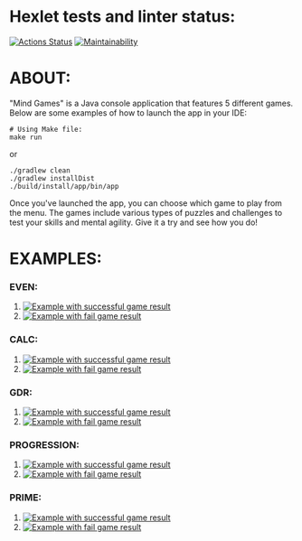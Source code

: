 # Hexlet tests and linter status:
[![Actions Status](https://github.com/GearSL/java-project-61/workflows/hexlet-check/badge.svg)](https://github.com/GearSL/java-project-61/actions)
[![Maintainability](https://api.codeclimate.com/v1/badges/32a0335e7b393b3406eb/maintainability)](https://codeclimate.com/github/GearSL/java-project-61/maintainability)

# ABOUT:
"Mind Games" is a Java console application that features 5 different games. 
Below are some examples of how to launch the app in your IDE:
```
# Using Make file:
make run
```

or

```
./gradlew clean
./gradlew installDist
./build/install/app/bin/app
```

Once you've launched the app, you can choose which game to play from the menu. 
The games include various types of puzzles and challenges to test your skills and mental agility. 
Give it a try and see how you do!

# EXAMPLES:
### EVEN:
1. [![Example with successful game result](https://asciinema.org/a/y3pDDZGkcPuzwbByukcxcWIwp.svg)](https://asciinema.org/a/y3pDDZGkcPuzwbByukcxcWIwp)
2. [![Example with fail game result](https://asciinema.org/a/xSZL3ruJeYB2h8d2TSPmeiRMz.svg)](https://asciinema.org/a/xSZL3ruJeYB2h8d2TSPmeiRMz)
### CALC:
1. [![Example with successful game result](https://asciinema.org/a/ES7NSPcIMIgcReiCtVTwFvM7I.svg)](https://asciinema.org/a/ES7NSPcIMIgcReiCtVTwFvM7I)
2. [![Example with fail game result](https://asciinema.org/a/zXOrileTRMBejFOHhSv9XPzen.svg)](https://asciinema.org/a/zXOrileTRMBejFOHhSv9XPzen)
### GDR:
1. [![Example with successful game result](https://asciinema.org/a/6WZe7NQaxnP1z7TJCdZEIboEt.svg)](https://asciinema.org/a/6WZe7NQaxnP1z7TJCdZEIboEt)
2. [![Example with fail game result](https://asciinema.org/a/HnjTr8F9aSQxibfBYg43aW3eb.svg)](https://asciinema.org/a/HnjTr8F9aSQxibfBYg43aW3eb)
### PROGRESSION:
1. [![Example with successful game result](https://asciinema.org/a/8s3rIITkSZ5ZswiXr6djvOaUI.svg)](https://asciinema.org/a/8s3rIITkSZ5ZswiXr6djvOaUI)
2. [![Example with fail game result](https://asciinema.org/a/11zhmnTDLL2siLiqeTS35s8Jt.svg)](https://asciinema.org/a/11zhmnTDLL2siLiqeTS35s8Jt)
### PRIME:
1. [![Example with successful game result](https://asciinema.org/a/87AH64gyNAAaSn1ZGl3W2rtBE.svg)](https://asciinema.org/a/87AH64gyNAAaSn1ZGl3W2rtBE)
2. [![Example with fail game result](https://asciinema.org/a/84B433a21x5dO4YLukkkuqi0f.svg)](https://asciinema.org/a/84B433a21x5dO4YLukkkuqi0f)
